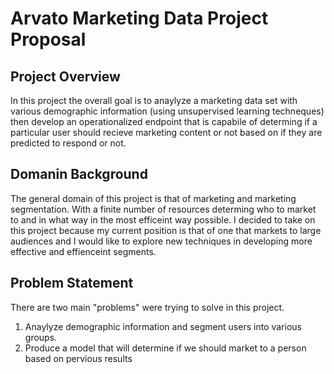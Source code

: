 # Arvato Marketing Data Project Proposal

## Project Overview
In this project the overall goal is to anaylyze a marketing data set with various demographic information (using unsupervised learning techneques) then develop an operationalized endpoint that is capabile of determing if a particular user should recieve marketing content or not based on if they are predicted to respond or not.

## Domanin Background
The general domain of this project is that of marketing and marketing segmentation. With a finite number of resources determing who to market to and in what way in the most efficeint way possible. I decided to take on this project because my current position is that of one that markets to large audiences and I would like to explore new techniques in developing more effective and effienceint segments.

## Problem Statement
There are two main "problems" were trying to solve in this project.
1) Anaylyze demographic information and segment users into various groups.
2) Produce a model that will determine if we should market to a person based on pervious results